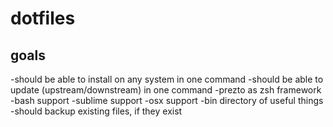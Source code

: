 dotfiles
========

goals
-----

-should be able to install on any system in one command
-should be able to update (upstream/downstream) in one command
-prezto as zsh framework
-bash support
-sublime support
-osx support
-bin directory of useful things
-should backup existing files, if they exist